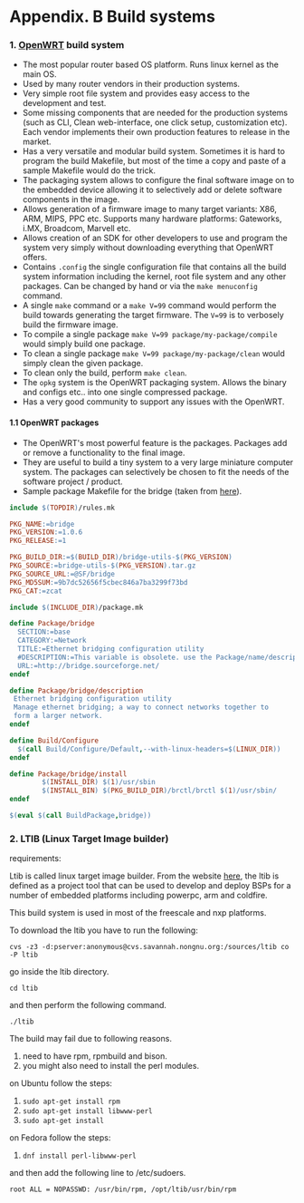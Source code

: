 # Appendix. B  Build systems

### 1. [OpenWRT](https://openwrt.org) build system

* The most popular router based OS platform. Runs linux kernel as the main OS.
* Used by many router vendors in their production systems.
* Very simple root file system and provides easy access to the development and test.
* Some missing components that are needed for the production systems (such as CLI, Clean web-interface, one click setup, customization etc). Each vendor implements their own production features to release in the market.
* Has a very versatile and modular build system. Sometimes it is hard to program the build Makefile, but most of the time a copy and paste of a sample Makefile would do the trick.
* The packaging system allows to configure the final software image on to the embedded device allowing it to selectively add or delete software components in the image.
* Allows generation of a firmware image to many target variants: X86, ARM, MIPS, PPC etc. Supports many hardware platforms: Gateworks, i.MX, Broadcom, Marvell etc.
* Allows creation of an SDK for other developers to use and program the system very simply without downloading everything that OpenWRT offers.
* Contains `.config` the single configuration file that contains all the build system information including the kernel, root file system and any other packages. Can be changed by hand or via the `make menuconfig` command.
* A single `make` command or a `make V=99` command would perform the build towards generating the target firmware. The `V=99` is to verbosely build the firmware image.
* To compile a single package `make V=99 package/my-package/compile` would simply build one package.
* To clean a single package `make V=99 package/my-package/clean` would simply clean the given package.
* To clean only the build, perform `make clean`.
* The `opkg` system is the OpenWRT packaging system. Allows the binary and configs etc.. into one single compressed package.
* Has a very good community to support any issues with the OpenWRT.

#### 1.1 OpenWRT packages

* The OpenWRT's most powerful feature is the packages. Packages add or remove a functionality to the final image.
* They are useful to build a tiny system to a very large miniature computer system. The packages can selectively be chosen to fit the needs of the software project / product.
* Sample package Makefile for the bridge (taken from [here](https://wiki.openwrt.org/doc/devel/packages)).


```makefile
include $(TOPDIR)/rules.mk

PKG_NAME:=bridge
PKG_VERSION:=1.0.6
PKG_RELEASE:=1

PKG_BUILD_DIR:=$(BUILD_DIR)/bridge-utils-$(PKG_VERSION)
PKG_SOURCE:=bridge-utils-$(PKG_VERSION).tar.gz
PKG_SOURCE_URL:=@SF/bridge
PKG_MD5SUM:=9b7dc52656f5cbec846a7ba3299f73bd
PKG_CAT:=zcat

include $(INCLUDE_DIR)/package.mk

define Package/bridge
  SECTION:=base
  CATEGORY:=Network
  TITLE:=Ethernet bridging configuration utility
  #DESCRIPTION:=This variable is obsolete. use the Package/name/description define instead!
  URL:=http://bridge.sourceforge.net/
endef

define Package/bridge/description
 Ethernet bridging configuration utility
 Manage ethernet bridging; a way to connect networks together to
 form a larger network.
endef

define Build/Configure
  $(call Build/Configure/Default,--with-linux-headers=$(LINUX_DIR))
endef

define Package/bridge/install
        $(INSTALL_DIR) $(1)/usr/sbin
        $(INSTALL_BIN) $(PKG_BUILD_DIR)/brctl/brctl $(1)/usr/sbin/
endef

$(eval $(call BuildPackage,bridge))
```

### 2. LTIB (Linux Target Image builder)

requirements:

Ltib is called linux target image builder. From the website [here](http://ltib.org/home-intro), the ltib is defined as a project tool that can be used to develop and deploy BSPs for a number of embedded platforms including powerpc, arm and coldfire.

This build system is used in most of the freescale and nxp platforms.

To download the ltib you have to run the following:

`cvs -z3 -d:pserver:anonymous@cvs.savannah.nongnu.org:/sources/ltib co -P ltib`

go inside the ltib directory.

`cd ltib`

and then perform the following command.

`./ltib`

The build may fail due to following reasons.

1. need to have rpm, rpmbuild and bison.
2. you might also need to install the perl modules.


on Ubuntu follow the steps:

1. `sudo apt-get install rpm`
2. `sudo apt-get install libwww-perl`
3. `sudo apt-get install`

on Fedora follow the steps:

1. `dnf install perl-libwww-perl`

and then add the following line to /etc/sudoers.

`root ALL = NOPASSWD: /usr/bin/rpm, /opt/ltib/usr/bin/rpm`
